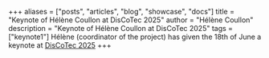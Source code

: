 +++
aliases = ["posts", "articles", "blog", "showcase", "docs"]
title = "Keynote of Hélène Coullon at DisCoTec 2025"
author = "Hélène Coullon"
description = "Keynote of Hélène Coullon at DisCoTec 2025"
tags = ["keynote1"]
Hélène (coordinator of the project) has given the 18th of June a keynote at [DisCoTec 2025](https://www.discotec.org/2025/invited)
+++
